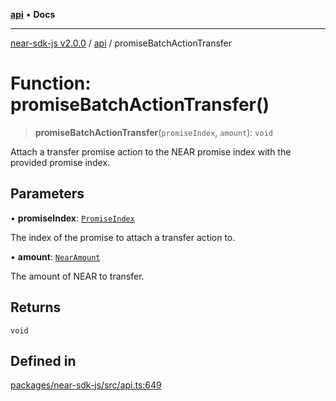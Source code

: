 [**api**](../README.md) • **Docs**

***

[near-sdk-js v2.0.0](../../packages.md) / [api](../README.md) / promiseBatchActionTransfer

# Function: promiseBatchActionTransfer()

> **promiseBatchActionTransfer**(`promiseIndex`, `amount`): `void`

Attach a transfer promise action to the NEAR promise index with the provided promise index.

## Parameters

• **promiseIndex**: [`PromiseIndex`](../../utils/type-aliases/PromiseIndex.md)

The index of the promise to attach a transfer action to.

• **amount**: [`NearAmount`](../../utils/type-aliases/NearAmount.md)

The amount of NEAR to transfer.

## Returns

`void`

## Defined in

[packages/near-sdk-js/src/api.ts:649](https://github.com/dim-daskalov/near-sdk-js/blob/f8f6e35ac266a6f748747b51c0b9a0192677684e/packages/near-sdk-js/src/api.ts#L649)
